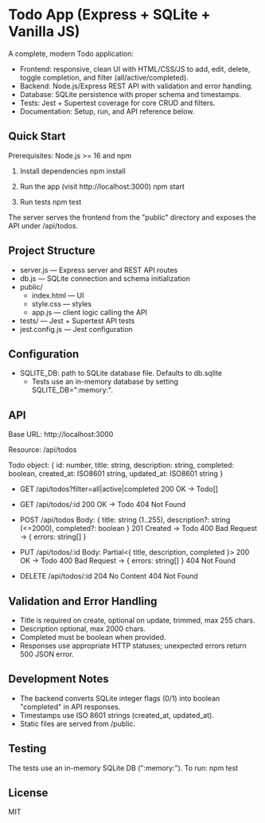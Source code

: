 # Todo App (Express + SQLite + Vanilla JS)

A complete, modern Todo application:
- Frontend: responsive, clean UI with HTML/CSS/JS to add, edit, delete, toggle completion, and filter (all/active/completed).
- Backend: Node.js/Express REST API with validation and error handling.
- Database: SQLite persistence with proper schema and timestamps.
- Tests: Jest + Supertest coverage for core CRUD and filters.
- Documentation: Setup, run, and API reference below.

## Quick Start

Prerequisites: Node.js >= 16 and npm

1. Install dependencies
   npm install

2. Run the app (visit http://localhost:3000)
   npm start

3. Run tests
   npm test

The server serves the frontend from the "public" directory and exposes the API under /api/todos.

## Project Structure

- server.js — Express server and REST API routes
- db.js — SQLite connection and schema initialization
- public/
  - index.html — UI
  - style.css — styles
  - app.js — client logic calling the API
- tests/ — Jest + Supertest API tests
- jest.config.js — Jest configuration

## Configuration

- SQLITE_DB: path to SQLite database file. Defaults to db.sqlite
  - Tests use an in-memory database by setting SQLITE_DB=":memory:".

## API

Base URL: http://localhost:3000

Resource: /api/todos

Todo object:
{
  id: number,
  title: string,
  description: string,
  completed: boolean,
  created_at: ISO8601 string,
  updated_at: ISO8601 string
}

- GET /api/todos?filter=all|active|completed
  200 OK -> Todo[]

- GET /api/todos/:id
  200 OK -> Todo
  404 Not Found

- POST /api/todos
  Body: { title: string (1..255), description?: string (<=2000), completed?: boolean }
  201 Created -> Todo
  400 Bad Request -> { errors: string[] }

- PUT /api/todos/:id
  Body: Partial<{ title, description, completed }>
  200 OK -> Todo
  400 Bad Request -> { errors: string[] }
  404 Not Found

- DELETE /api/todos/:id
  204 No Content
  404 Not Found

## Validation and Error Handling

- Title is required on create, optional on update, trimmed, max 255 chars.
- Description optional, max 2000 chars.
- Completed must be boolean when provided.
- Responses use appropriate HTTP statuses; unexpected errors return 500 JSON error.

## Development Notes

- The backend converts SQLite integer flags (0/1) into boolean "completed" in API responses.
- Timestamps use ISO 8601 strings (created_at, updated_at).
- Static files are served from /public.

## Testing

The tests use an in-memory SQLite DB (":memory:"). To run:
npm test

## License

MIT
